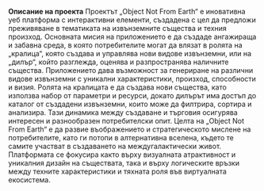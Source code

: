 **Описание на проекта**
Проектът „Object Not From Earth“ е иновативна уеб платформа с интерактивни елементи, създадена с цел да предложи преживяване в тематиката на извънземните същества и техния произход. Основната мисия на приложението е да създаде ангажираща и забавна среда, в която потребителите могат да влязат в ролята на „кралица“, която създава и управлява нови видове извънземни, или на „дилър“, който разглежда, оценява и разпространява наличните същества.
Приложението дава възможност за генериране на различни видове извънземни с уникални характеристики, произход, способности и визия. Ролята на кралицата е да създава нови същества, като използва набор от параметри и ресурси, докато дилърът има достъп до каталог от създадени извънземни, които може да филтрира, сортира и анализира. Тази динамика между създаване и търговия осигурява интересен и разнообразен потребителски опит.
Целта на „Object Not From Earth“ е да развие въображението и стратегическото мислене на потребителите, като ги потопи в алтернативна вселена, където те самите участват в създаването на междугалактически живот. Платформата се фокусира както върху визуалната атрактивност и уникалния дизайн на съществата, така и върху логическите връзки между техните характеристики и тяхната роля във виртуалната екосистема.
